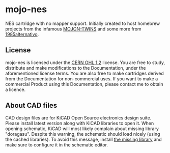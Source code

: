 # mojo-nes
NES cartridge with no mapper support. Initially created to host homebrew projects from the infamous [MOJON-TWINS](http://www.mojontwins.com/) and some more from [1985alternativo](http://www.fasebonus.net/1985alternativo/).

## License
mojo-nes is licensed under the [CERN OHL 1.2](http://www.ohwr.org/licenses/cern-ohl/v1.2) license. You are free to study, distribute and make modifications to the Documentation, under the aforementioned license terms. You are also free to make cartridges derived from the Documentation for non-commercial uses. If you want to make a commercial Product using this Documentation, please contact me to obtain a licence.

## About CAD files
CAD design files are for KiCAD Open Source electronics design suite. Please install latest version along with KiCAD libraries to open it. When opening schematic, KiCAD will most likely complain about missing library "doragasu". Despite this warning, the schematic should load nicely (using the cached libraries). To avoid this message, install [the missing library](https://github.com/doragasu/doragasu-kicad-lib) and make sure to configure it in the schematic editor.
